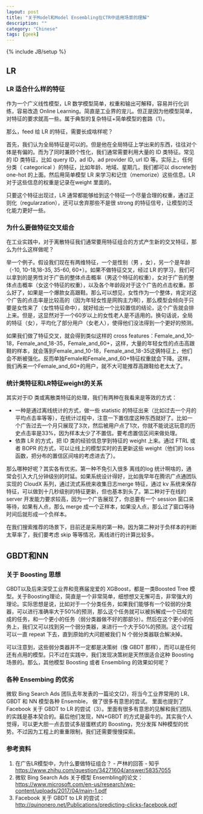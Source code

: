 ```yaml
---
layout: post
title: "关于Model和Model Ensembling在CTR中适用场景的理解"
description: ""
category: "Chinese"
tags: [geek]
---
```

{% include JB/setup %}

## LR

### LR 适合什么样的特征

作为一个广义线性模型，LR 数学模型简单，权重和输出可解释，容易并行化训练，容易改造 Online Learning。简直是工业界的宠儿。但正是因为他模型简单，对特征的要求就高一些。属于典型的复杂特征+简单模型的套路（1）。

那么，feed 给 LR 的特征，需要长成啥样呢？

首先，我们认为全局特征是可以的。但是他在全局特征上学出来的东西，往往对个体是有偏的。而为了同时兼顾个性化，我们通常需要利用大量的 ID 类特征。常见的 ID 类特征，比如 query ID，ad ID，ad provider ID,  url ID 等。实际上，任何分类（ categorical ）的特征，比如年龄、地域、星期几，我们都可以 discrete到 one-hot 的上面。然后用简单模型 LR 来学习和记住（memorize）这些信息。LR 对于这些信息的权重是记录在weight 里面的。

只要这个特征出现过，LR 通常都能够给到这个特征一个尽量合理的权重，通过正则化（regularzation），还可以舍弃那些不是很 strong 的特征信号，让模型的泛化能力更好一些。

### 为什么要做特征交叉组合

在工业实践中，对于离散特征我们通常要用特征组合的方式产生新的交叉特征，那么为什么这样做呢？

举一个例子。假设我们现在有两维特征，一个是性别（男 ，女），另一个是年龄（-10, 10-18,18-35, 35-60, 60+）。如果不做特征交叉，经过 LR 的学习，我们可以拿到的是男性对于广告的整体点击概率（男这个特征的权重），女对于广告的整体点击概率（女这个特征的权重），以及各个年龄段对于这个广告的点击权重。那么好了，如果是一个爆款女高跟鞋。那么可以想见，女性作为一个整体，肯定对这个广告的点击率是比较高的（因为年轻女性是网购主力啊），那么模型会倾向于只要是女性来了（女性特征命中），就好给出一个比较置信的结论，这个广告就会排上来。但是，这显然对于一个60岁以上的女性老人是不适用的。换句话说，全局的特征（女），平均化了部分用户（女老人），使得他们没法得到一个更好的预测。

如果我们做了特征交叉，就会得到类似这样的 cross features：Female_and_10-18，Female_and_18-35，Female_and_60+，这样，大量的年轻女性的点击高跟鞋的样本，就会落到Female_and_10-18，Female_and_18-35这俩特征上，他们会不断被强化。反而单独Female和Female_and_60+特征权重就会下降。这样，我们再来一个Female_and_60+的用户，就不大可能推荐高跟鞋给老太太了。

### 统计类特征和LR特征weight的关系
其实对于ID 类或离散类特征的处理，我们有两种在我看来是等效的方式：
* 一种是通过离线统计的方式，做一些 statistic 的特征出来（比如过去一个月的平均点击率等等），在统计过程中，注意一下置信度这种东西就好了。比如一个广告过去一个月只展现了3次，然后被用户点了1次，你就不能说这玩意的历史点击率是33%，因为样本太少了不置信。要考虑置信区间来做处理。
* 依靠 LR 的方式，把 ID 类的经验信息学到特征的 weight 上来。通过 FTRL 或者 BOPR 的方式，可以让线上的模型实时的去更新这些 weight（他们的 loss 函数，把分布的置信区间啥的考虑进去了）。

那么哪种好呢？其实各有优劣。第一种不免引入很多 离线的log 统计啊啥的，通常会引入大几分钟级别的时延。如果系统设计得好，比如我早年在腾讯广点通团队实现的 CloudX 系列，通过流式系统来收集日志merge 特征，通过 kv 系统来保存特征，可以做到十几秒级别的特征更新，但也基本到头了。第二种对于在线的 server 开发能力要求较高，因为一个广告展现了，你总要有一个 session 窗口来等待，如果有人点，那么 merge 成一个正样本，如果没人点，那么过了窗口等待时间后就形成一个负样本。

在我们搜索推荐的场景下，目前还是采用的第一种。因为第二种对于负样本的判断太草率了，我们要考虑 skip 等等情况，离线进行的计算比较多。

## GBDT和NN

### 关于 Boosting 思想

GBDT以及后来深受工业界和竞赛届宠爱的 XGBoost，都是一类Boosted Tree 模型。关于Boosting理论，简直是一个非常简单，细想想又无懈可击，非常强大的理论。实际思想是说，比如对于一个分类任务，如果我们能够有一个较弱的分类器，可以进行准确率大于50%的预测，那么这个任务就可以被拆解成一个已经完成的任务，和一个更小的任务（弱分类器做不好的那部分）。然后在这个更小的任务上，我们又可以找到另一个弱分类器，来进行一个大于50%的预测。这个过程可以一直 repeat 下去，直到原始的大问题被我们 N 个弱分类器联合解决掉。

可以注意到，这些弱分类器并不一定都是决策树（像 GBDT 那样），而可以是任何还有点用的模型。只不过在实践中，我们发现决策树是天然很适合这种 Boosting 场景的。那么，其他模型 Boosting 或者 Ensembling 的效果如何呢？

### 各种 Ensembing 的优劣

微软 Bing Search Ads 团队去年发表的一篇论文(2)，将当今工业界常用的 LR、GBDT 和 NN 模型各种 Ensemble， 做了很多有意思的尝试。 里面也提到了 Facebook 关于 GBDT to LR 的尝试（3）。里面有很多有意思的见解和我们团队的实践是基本契合的。最后他们发现，NN+GBDT 的方式是最牛的。其实我个人觉得，可以更大胆一点去尝试多层蛋糕式的 Boosting，充分发挥 N种模型的优势。不过因为工程上的重重限制，我们还需要慢慢探索。

### 参考资料

1. 在广告LR模型中，为什么要做特征组合？ - 严林的回答 - 知乎 https://www.zhihu.com/question/34271604/answer/58357055
2. 微软 Bing Search Ads 关于模型 Ensembling的论文：https://www.microsoft.com/en-us/research/wp-content/uploads/2017/04/main-1.pdf
3. Facebook 关于 GBDT to LR 的尝试：http://quinonero.net/Publications/predicting-clicks-facebook.pdf